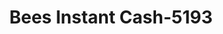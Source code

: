 ---
f_zip-code: 39638
f_state-code: MS
title: Bees Instant Cash-5193
f_phone: 601-225-0101
f_city-only: Gloster
f_address: 816 E West Street Gloster
f_location-unique-id: '5193'
slug: bees-instant-cash-5193
updated-on: '2024-05-30T13:46:58.046Z'
created-on: '2024-05-30T13:36:59.803Z'
published-on: '2024-05-30T13:54:32.469Z'
f_city-state: cms/city/gloster-ms.md
f_company: cms/company/bees-instant-cash.md
f_state: cms/state/mississippi.md
layout: '[payday-loan].html'
tags: payday-loan
---